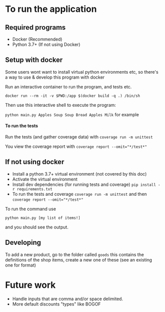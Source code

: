 # To run the application
## Required programs

* Docker (Recommended)
* Python 3.7+ (If not using Docker)


## Setup with docker
Some users wont want to install virtual python environments etc, so there's a way to use & develop this program with docker

Run an interactive container to run the program, and tests etc.

`docker run --rm -it -v $PWD:/app $(docker build -q .) /bin/sh`

Then use this interactive shell to execute the program:

`python main.py Apples Soup Soup Bread Apples Milk` for example

#### To run the tests
Run the tests (and gather coverage data) with `coverage run -m unittest`

You view the coverage report with `coverage report --omit="*/test*"`


## If not using docker

* Install a python 3.7+ virtual environment (not covered by this doc)
* Activate the virtual environment
* Install dev dependencies (for running tests and coverage) `pip install -r requirements.txt`
* To run the tests and coverage `coverage run -m unittest` and then `coverage report --omit="*/test*"`

To run the command use

`python main.py [my list of items!]`

and you should see the output.

## Developing
To add a new product, go to the folder called `goods` this contains the definitions of the shop items, create a new one of these (see an existing one for format)

# Future work
* Handle inputs that are comma and/or space delimited.
* More default discounts "types" like BOGOF